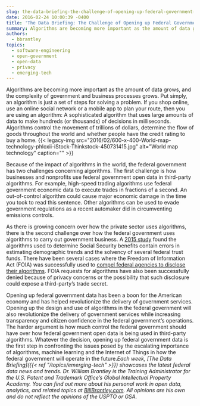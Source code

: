 ```yaml
---
slug: the-data-briefing-the-challenge-of-opening-up-federal-government-algorithms
date: 2016-02-24 10:00:39 -0400
title: 'The Data Briefing: The Challenge of Opening up Federal Government Algorithms'
summary: Algorithms are becoming more important as the amount of data grows, and the complexity of government and business processes grows. Put simply, an algorithm is just a set of steps for solving a problem. If you shop online, use an online social network or a mobile app to plan your route, then you are using
authors:
  - bbrantley
topics:
  - software-engineering
  - open-government
  - open-data
  - privacy
  - emerging-tech
---
```


Algorithms are becoming more important as the amount of data grows, and the complexity of government and business processes grows. Put simply, an algorithm is just a set of steps for solving a problem. If you shop online, use an online social network or a mobile app to plan your route, then you are using an algorithm: A sophisticated algorithm that uses large amounts of data to make hundreds (or thousands) of decisions in milliseconds. Algorithms control the movement of trillions of dollars, determine the flow of goods throughout the world and whether people have the credit rating to buy a home. {{< legacy-img src="2016/02/600-x-400-World-map-technology-phloxii-iStock-Thinkstock-450731415.jpg" alt="World map technology" caption="" >}} 

Because of the impact of algorithms in the world, the federal government has two challenges concerning algorithms. The first challenge is how businesses and nonprofits use federal government open data in third-party algorithms. For example, high-speed trading algorithms use federal government economic data to execute trades in fractions of a second. An out-of-control algorithm could cause major economic damage in the time you took to read this sentence. Other algorithms can be used to evade government regulations as a recent automaker did in circumventing emissions controls.

As there is growing concern over how the private sector uses algorithms, there is the second challenge over how the federal government uses algorithms to carry out government business. A [2015 study](http://gking.harvard.edu/publications/systematic-Bias-And-Nontransparency-Us-Social-Securityadministration-Forecasts) found the algorithms used to determine Social Security benefits contain errors in estimating demographic trends and the solvency of several federal trust funds. There have been several cases where the Freedom of Information Act (FOIA) was successfully used to <a href="http://www.slate.com/articles/technology/future_tense/2016/02/how_to_hold_governments_accountable_for_their_algorithms.single.html" target="_blank">compel federal agencies to disclose their algorithms</a>. FOIA requests for algorithms have also been successfully denied because of privacy concerns or the possibility that such disclosure could expose a third-party’s trade secret.

Opening up federal government data has been a boon for the American economy and has helped revolutionize the delivery of government services. Opening up the design and use of algorithms in the federal government will also revolutionize the delivery of government services while increasing transparency and citizen confidence in the federal government’s operations. The harder argument is how much control the federal government should have over how federal government open data is being used in third-party algorithms. Whatever the decision, opening up federal government data is the first step in confronting the issues posed by the escalating importance of algorithms, machine learning and the Internet of Things in how the federal government will operate in the future._Each week, [The Data Briefing]({{< ref "/topics/emerging-tech" >}}) showcases the latest federal data news and trends._
_Dr. William Brantley is the Training Administrator for the U.S. Patent and Trademark Office’s Global Intellectual Property Academy. You can find out more about his personal work in open data, analytics, and related topics at <a href="http://billbrantley.com" target="_blank">BillBrantley.com</a>. All opinions are his own and do not reflect the opinions of the USPTO or GSA._